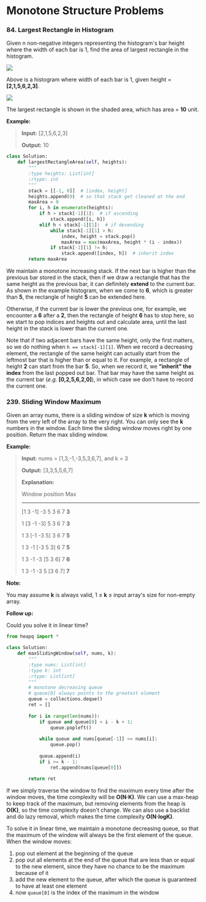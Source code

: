 # Monotone Structure Problems

### 84. Largest Rectangle in Histogram

Given n non-negative integers representing the histogram's bar height where the width of each bar is 1, find the area of largest rectangle in the histogram.

![](https://leetcode.com/static/images/problemset/histogram.png)

Above is a histogram where width of each bar is 1, given height = **[2,1,5,6,2,3]**.

![](https://leetcode.com/static/images/problemset/histogram_area.png)

The largest rectangle is shown in the shaded area, which has area = **10** unit.

**Example:**

> **Input:** [2,1,5,6,2,3]
> 
> **Output:** 10

```python
class Solution:
    def largestRectangleArea(self, heights):
        """
        :type heights: List[int]
        :rtype: int
        """
        stack = [[-1, 0]]  # [index, height]
        heights.append(0)  # so that stack get cleaned at the end
        maxArea = 0
        for i, h in enumerate(heights):
            if h > stack[-1][1]:  # if ascending
                stack.append([i, h])
            elif h < stack[-1][1]:  # if desending
                while stack[-1][1] > h:
                    index, height = stack.pop()
                    maxArea = max(maxArea, height * (i - index))
                if stack[-1][1] != h:
                    stack.append([index, h])  # inherit index
        return maxArea
```

We maintain a monotone increasing stack. If the next bar is higher than the previous bar stored in the stack, then if we draw a rectangle that has the same height as the previous bar, it can definitely **extend** to the current bar. As shown in the example histogram, when we come to **6**, which is greater than **5**, the rectangle of height **5** can be extended here.

Otherwise, if the current bar is lower the previous one, for example, we encounter a **6** after a **2**, then the rectangle of height **6** has to stop here, so we start to pop indices and heights out and calculate area, until the last height in the stack is lower than the current one.

Note that if two adjacent bars have the same height, only the first  matters, so we do nothing when `h == stack[-1][1]`. When we record a decreasing element, the rectangle of the same height can actually start from the leftmost bar that is higher than or equal to it. For example, a rectangle of height **2** can start from the bar **5**. So, when we record it, we **"inherit" the index** from the last popped out bar. That bar may have the same height as the current bar (*e.g.* **[0,2,5,6,2,0]**), in which case we don't have to record the current one.

### 239. Sliding Window Maximum

Given an array nums, there is a sliding window of size **k** which is moving from the very left of the array to the very right. You can only see the **k** numbers in the window. Each time the sliding window moves right by one position. Return the max sliding window.

**Example:**

> **Input:** nums = [1,3,-1,-3,5,3,6,7], and k = 3
> 
> **Output:** [3,3,5,5,6,7] 
> 
> **Explanation:**
> 
> Window position                Max
> 
> ---------------               -----
> 
> [1  3  -1] -3  5  3  6  7       **3**
> 
>  1 [3  -1  -3] 5  3  6  7       **3**
> 
>  1  3 [-1  -3  5] 3  6  7       **5**
> 
>  1  3  -1 [-3  5  3] 6  7       **5**
> 
>  1  3  -1  -3 [5  3  6] 7       **6**
> 
>  1  3  -1  -3  5 [3  6  7]      **7**

**Note:**
 
You may assume **k** is always valid, 1 ≤ **k** ≤ input array's size for non-empty array.

**Follow up:**

Could you solve it in linear time?

```python
from heapq import *

class Solution:
    def maxSlidingWindow(self, nums, k):
        """
        :type nums: List[int]
        :type k: int
        :rtype: List[int]
        """
        # monotone decreasing queue
        # queue[0] always points to the greatest element
        queue = collections.deque()
        ret = []
        
        for i in range(len(nums)):
            if queue and queue[0] < i - k + 1:
                queue.popleft()
            
            while queue and nums[queue[-1]] <= nums[i]:
                queue.pop()
            
            queue.append(i)
            if i >= k - 1:
                ret.append(nums[queue[0]])
        
        return ret
```

If we simply traverse the window to find the maximum every time after the window moves, the time complexity will be **O(N·K)**. We can use a max-heap to keep track of the maximum, but removing elements from the heap is **O(K)**, so the time complexity doesn't change. We can also use a backlist and do lazy removal, which makes the time complexity **O(N·logK)**.

To solve it in linear time, we maintain a monotone decreasing queue, so that the maximum of the window will always be the first element of the queue. When the window moves:

1. pop out element at the beginning of the queue
2. pop out all elements at the end of the queue that are less than or equal to the new element, since they have no chance to be the maximum because of it
3. add the new element to the queue, after which the queue is guaranteed to have at least one element
4. now `queue[0]` is the index of the maximum in the window